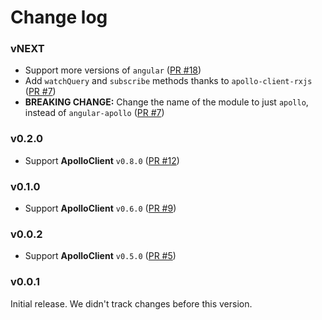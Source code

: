 # Change log

### vNEXT

- Support more versions of `angular` ([PR #18](https://github.com/apollostack/angular1-apollo/pull/18))
- Add `watchQuery` and `subscribe` methods thanks to `apollo-client-rxjs` ([PR #7](https://github.com/apollostack/angular1-apollo/pull/7))
- **BREAKING CHANGE:** Change the name of the module to just `apollo`, instead of `angular-apollo` ([PR #7](https://github.com/apollostack/angular1-apollo/pull/7))

### v0.2.0

- Support **ApolloClient** `v0.8.0` ([PR #12](https://github.com/apollostack/angular1-apollo/pull/12))

### v0.1.0

- Support **ApolloClient** `v0.6.0` ([PR #9](https://github.com/apollostack/angular1-apollo/pull/9))

### v0.0.2

- Support **ApolloClient** `v0.5.0` ([PR #5](https://github.com/apollostack/angular1-apollo/pull/5))

### v0.0.1

Initial release. We didn't track changes before this version.

